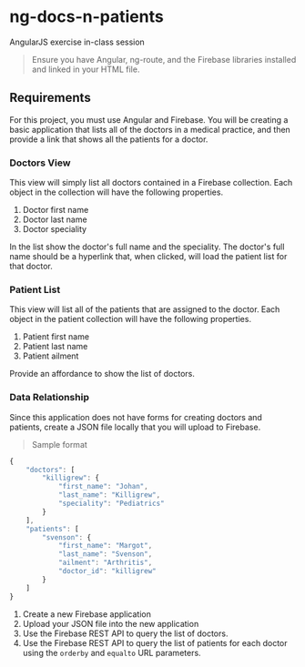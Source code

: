 # ng-docs-n-patients
AngularJS exercise in-class session

> Ensure you have Angular, ng-route, and the Firebase libraries installed and linked in your HTML file.

## Requirements

For this project, you must use Angular and Firebase. You will be creating a basic application that lists all of the doctors in a medical practice, and then provide a link that shows all the patients for a doctor.

### Doctors View

This view will simply list all doctors contained in a Firebase collection. Each object in the collection will have the following properties.

1. Doctor first name
1. Doctor last name
1. Doctor speciality

In the list show the doctor's full name and the speciality. The doctor's full name should be a hyperlink that, when clicked, will load the patient list for that doctor.

### Patient List

This view will list all of the patients that are assigned to the doctor. Each object in the patient collection will have the following properties.

1. Patient first name
1. Patient last name
1. Patient ailment

Provide an affordance to show the list of doctors.

### Data Relationship

Since this application does not have forms for creating doctors and patients, create a JSON file locally that you will upload to Firebase.

> Sample format

```js
{
    "doctors": [
        "killigrew": {
            "first_name": "Johan",
            "last_name": "Killigrew",
            "speciality": "Pediatrics"
        }
    ],
    "patients": [
        "svenson": {
            "first_name": "Margot",
            "last_name": "Svenson",
            "ailment": "Arthritis",
            "doctor_id": "killigrew"
        }
    ]
}
```

1. Create a new Firebase application
1. Upload your JSON file into the new application
1. Use the Firebase REST API to query the list of doctors.
1. Use the Firebase REST API to query the list of patients for each doctor using the `orderby` and `equalto` URL parameters.
